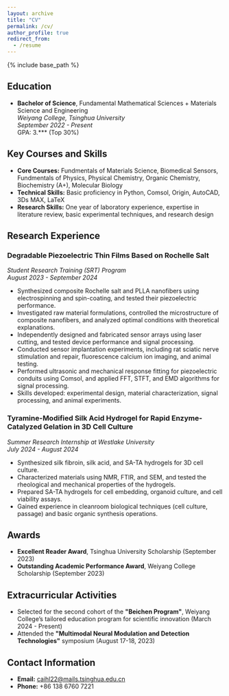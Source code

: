 ```yaml
---
layout: archive
title: "CV"
permalink: /cv/
author_profile: true
redirect_from:
  - /resume
---
```


{% include base_path %}

## Education
- **Bachelor of Science**, Fundamental Mathematical Sciences + Materials Science and Engineering  
  *Weiyang College, Tsinghua University*  
  _September 2022 - Present_  
  GPA: 3.*** (Top 30%)

## Key Courses and Skills
- **Core Courses:** Fundmentals of Materials Science, Biomedical Sensors, Fundmentals of Physics, Physical Chemistry, Organic Chemistry, Biochemistry (A+), Molecular Biology
- **Technical Skills:** Basic proficiency in Python, Comsol, Origin, AutoCAD, 3Ds MAX, LaTeX
- **Research Skills:** One year of laboratory experience, expertise in literature review, basic experimental techniques, and research design

## Research Experience
### Degradable Piezoelectric Thin Films Based on Rochelle Salt  
*Student Research Training (SRT) Program*  
_August 2023 - September 2024_  
- Synthesized composite Rochelle salt and PLLA nanofibers using electrospinning and spin-coating, and tested their piezoelectric performance.
- Investigated raw material formulations, controlled the microstructure of composite nanofibers, and analyzed optimal conditions with theoretical explanations.
- Independently designed and fabricated sensor arrays using laser cutting, and tested device performance and signal processing.
- Conducted sensor implantation experiments, including rat sciatic nerve stimulation and repair, fluorescence calcium ion imaging, and animal testing.
- Performed ultrasonic and mechanical response fitting for piezoelectric conduits using Comsol, and applied FFT, STFT, and EMD algorithms for signal processing.
- Skills developed: experimental design, material characterization, signal processing, and animal experiments.

### Tyramine-Modified Silk Acid Hydrogel for Rapid Enzyme-Catalyzed Gelation in 3D Cell Culture  
*Summer Research Internship at Westlake University*  
_July 2024 - August 2024_  
- Synthesized silk fibroin, silk acid, and SA-TA hydrogels for 3D cell culture.
- Characterized materials using NMR, FTIR, and SEM, and tested the rheological and mechanical properties of the hydrogels.
- Prepared SA-TA hydrogels for cell embedding, organoid culture, and cell viability assays.
- Gained experience in cleanroom biological techniques (cell culture, passage) and basic organic synthesis operations.

## Awards
- **Excellent Reader Award**, Tsinghua University Scholarship (September 2023)
- **Outstanding Academic Performance Award**, Weiyang College Scholarship (September 2023)

## Extracurricular Activities
- Selected for the second cohort of the **"Beichen Program"**, Weiyang College’s tailored education program for scientific innovation (March 2024 - Present)
- Attended the **"Multimodal Neural Modulation and Detection Technologies"** symposium (August 17-18, 2023)


## Contact Information
- **Email:** caihl22@mails.tsinghua.edu.cn  
- **Phone:** +86 138 6760 7221  
